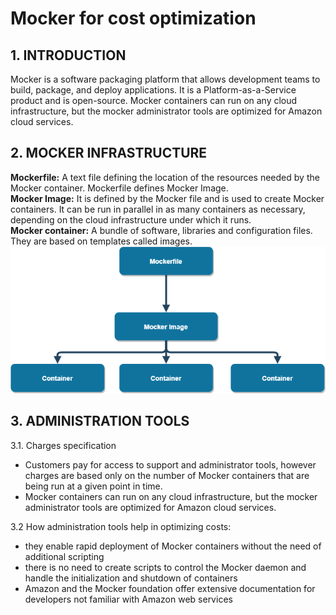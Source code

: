# Mocker for cost optimization

## 1. INTRODUCTION

Mocker is a software packaging platform that allows development teams to build, package, and deploy applications. It is a Platform-as-a-Service product and is open-source. Mocker containers can run on any cloud infrastructure, but the mocker administrator tools are optimized for Amazon cloud services. 

## 2. MOCKER INFRASTRUCTURE

**Mockerfile:** A text file defining the location of the resources needed by the Mocker container. Mockerfile defines Mocker Image.\
**Mocker Image:** It is defined by the Mocker file and is used to create Mocker containers. It can be run in parallel in as many containers as necessary, depending on the cloud infrastructure under which it runs.\
**Mocker container:** A bundle of software, libraries and configuration files. They are based on templates called images. 
![alt text](Diagram.png "Title")



## 3. ADMINISTRATION TOOLS 

 3.1. Charges specification
- Customers pay for access to support and administrator tools, however charges are based only on the number of Mocker containers that are being run at a given point in time. 
- Mocker containers can run on any cloud infrastructure, but the mocker administrator tools are optimized for Amazon cloud services. 

3.2 How administration tools help in optimizing costs: 
- they enable rapid deployment of Mocker containers without the need of additional scripting 
- there is no need to create scripts to control the Mocker daemon and handle the initialization and shutdown of containers
- Amazon and the Mocker foundation offer extensive documentation for developers not familiar with Amazon web services







